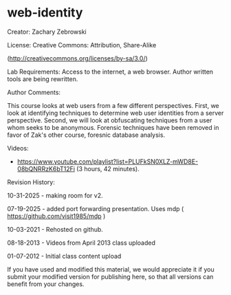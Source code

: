 # web-identity

Creator:     Zachary Zebrowski

License:    Creative Commons: Attribution, Share-Alike

(http://creativecommons.org/licenses/by-sa/3.0/)

Lab Requirements: Access to the internet, a web browser.  Author written tools are being rewritten.

Author Comments:

This course looks at web users from a few different perspectives.  First, we look at identifying techniques to determine web user identities from a server perspective.  Second, we will look at obfuscating techniques from a user whom seeks to be anonymous.  Forensic techniques have been removed in favor of Zak's other course, foresnic database analysis.

Videos:

* https://www.youtube.com/playlist?list=PLUFkSN0XLZ-mWD8E-08bQNRRzK6bT12Fi (3 hours, 42 minutes).

Revision History:

10-31-2025 - making room for v2.

07-19-2025 - added port forwarding presentation.  Uses mdp ( https://github.com/visit1985/mdp )

10-03-2021 - Rehosted on github.

08-18-2013 - Videos from April 2013 class uploaded

01-07-2012 - Initial class content upload

If you have used and modified this material, we would appreciate it if you submit your modified version for publishing here, so that all versions can benefit from your changes.
